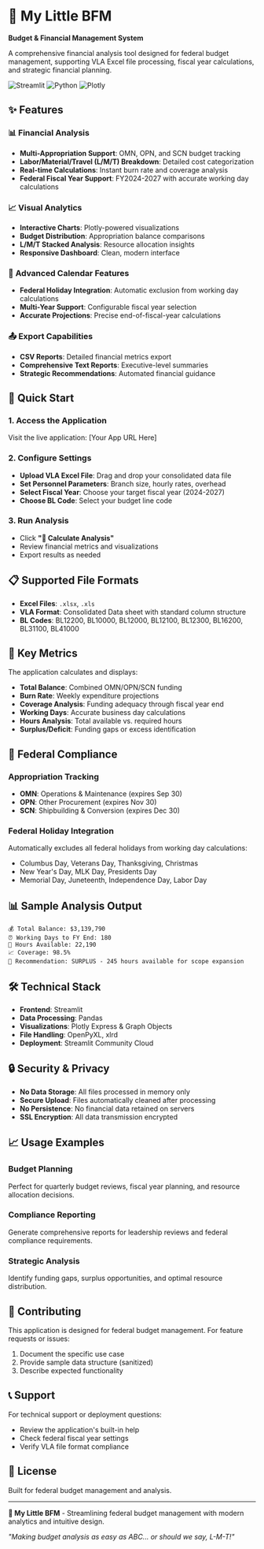# 🚀 My Little BFM
**Budget & Financial Management System**

A comprehensive financial analysis tool designed for federal budget management, supporting VLA Excel file processing, fiscal year calculations, and strategic financial planning.

![Streamlit](https://img.shields.io/badge/Streamlit-FF4B4B?style=for-the-badge&logo=streamlit&logoColor=white)
![Python](https://img.shields.io/badge/Python-3776AB?style=for-the-badge&logo=python&logoColor=white)
![Plotly](https://img.shields.io/badge/Plotly-239120?style=for-the-badge&logo=plotly&logoColor=white)

## ✨ Features

### 📊 **Financial Analysis**
- **Multi-Appropriation Support**: OMN, OPN, and SCN budget tracking
- **Labor/Material/Travel (L/M/T) Breakdown**: Detailed cost categorization
- **Real-time Calculations**: Instant burn rate and coverage analysis
- **Federal Fiscal Year Support**: FY2024-2027 with accurate working day calculations

### 📈 **Visual Analytics**
- **Interactive Charts**: Plotly-powered visualizations
- **Budget Distribution**: Appropriation balance comparisons
- **L/M/T Stacked Analysis**: Resource allocation insights
- **Responsive Dashboard**: Clean, modern interface

### 📅 **Advanced Calendar Features**
- **Federal Holiday Integration**: Automatic exclusion from working day calculations
- **Multi-Year Support**: Configurable fiscal year selection
- **Accurate Projections**: Precise end-of-fiscal-year calculations

### 📤 **Export Capabilities**
- **CSV Reports**: Detailed financial metrics export
- **Comprehensive Text Reports**: Executive-level summaries
- **Strategic Recommendations**: Automated financial guidance

## 🚀 Quick Start

### 1. Access the Application
Visit the live application: [Your App URL Here]

### 2. Configure Settings
- **Upload VLA Excel File**: Drag and drop your consolidated data file
- **Set Personnel Parameters**: Branch size, hourly rates, overhead
- **Select Fiscal Year**: Choose your target fiscal year (2024-2027)
- **Choose BL Code**: Select your budget line code

### 3. Run Analysis
- Click **"🚀 Calculate Analysis"**
- Review financial metrics and visualizations
- Export results as needed

## 📋 Supported File Formats

- **Excel Files**: `.xlsx`, `.xls`
- **VLA Format**: Consolidated Data sheet with standard column structure
- **BL Codes**: BL12200, BL10000, BL12000, BL12100, BL12300, BL16200, BL31100, BL41000

## 🎯 Key Metrics

The application calculates and displays:

- **Total Balance**: Combined OMN/OPN/SCN funding
- **Burn Rate**: Weekly expenditure projections
- **Coverage Analysis**: Funding adequacy through fiscal year end
- **Working Days**: Accurate business day calculations
- **Hours Analysis**: Total available vs. required hours
- **Surplus/Deficit**: Funding gaps or excess identification

## 🏢 Federal Compliance

### Appropriation Tracking
- **OMN**: Operations & Maintenance (expires Sep 30)
- **OPN**: Other Procurement (expires Nov 30)  
- **SCN**: Shipbuilding & Conversion (expires Dec 30)

### Federal Holiday Integration
Automatically excludes all federal holidays from working day calculations:
- Columbus Day, Veterans Day, Thanksgiving, Christmas
- New Year's Day, MLK Day, Presidents Day
- Memorial Day, Juneteenth, Independence Day, Labor Day

## 📊 Sample Analysis Output

```
💰 Total Balance: $3,139,790
⏰ Working Days to FY End: 180
👥 Hours Available: 22,190
📈 Coverage: 98.5%
🎯 Recommendation: SURPLUS - 245 hours available for scope expansion
```

## 🛠️ Technical Stack

- **Frontend**: Streamlit
- **Data Processing**: Pandas
- **Visualizations**: Plotly Express & Graph Objects
- **File Handling**: OpenPyXL, xlrd
- **Deployment**: Streamlit Community Cloud

## 🔒 Security & Privacy

- **No Data Storage**: All files processed in memory only
- **Secure Upload**: Files automatically cleaned after processing
- **No Persistence**: No financial data retained on servers
- **SSL Encryption**: All data transmission encrypted

## 📈 Usage Examples

### Budget Planning
Perfect for quarterly budget reviews, fiscal year planning, and resource allocation decisions.

### Compliance Reporting
Generate comprehensive reports for leadership reviews and federal compliance requirements.

### Strategic Analysis
Identify funding gaps, surplus opportunities, and optimal resource distribution.

## 🤝 Contributing

This application is designed for federal budget management. For feature requests or issues:

1. Document the specific use case
2. Provide sample data structure (sanitized)
3. Describe expected functionality

## 📞 Support

For technical support or deployment questions:
- Review the application's built-in help
- Check federal fiscal year settings
- Verify VLA file format compliance

## 📄 License

Built for federal budget management and analysis.

---

**🚀 My Little BFM** - Streamlining federal budget management with modern analytics and intuitive design.

*"Making budget analysis as easy as ABC... or should we say, L-M-T!"*
